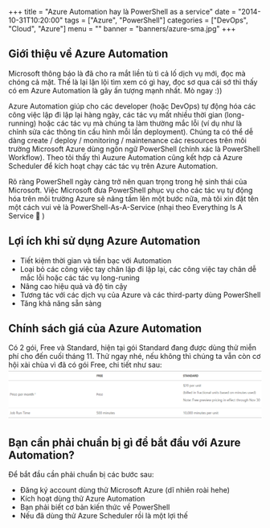 +++
title = "Azure Automation hay là PowerShell as a service"
date = "2014-10-31T10:20:00"
tags = ["Azure", "PowerShell"]
categories = ["DevOps", "Cloud", "Azure"]
menu = ""
banner = "banners/azure-sma.jpg"
+++

## Giới thiệu về Azure Automation
Microsoft thông báo là đã cho ra mắt liền tù tì cả lố dịch vụ mới, đọc mà chóng cả mặt. Thế là lại lặn lội tìm xem có gì hay, đọc sơ qua cái sớ thì thấy có em Azure Automation là gây ấn tượng mạnh nhất. Mò ngay :))

Azure Automation giúp cho các developer (hoặc DevOps) tự động hóa các công việc lập đi lập lại hàng ngày, các tác vụ mất nhiều thời gian (long-running) hoặc các tác vụ mà chúng ta làm thường mắc lỗi (ví dụ như là chỉnh sửa các thông tin cấu hình mỗi lần deployment). Chúng ta có thể dễ dàng create / deploy / monitoring / maintenance các resources trên môi trường Microsoft Azure dùng ngôn ngữ PowerShell (chính xác là PowerShell Workflow). Theo tôi thấy thì Auzure Automation cũng kết hợp cả Azure Scheduler để kích hoạt chạy các tác vụ trên Azure Automation.

Rõ ràng PowerShell ngày càng trở nên quan trọng trong hệ sinh thái của Microsoft. Việc Microsoft đưa PowerShell phục vụ cho các tác vụ tự động hóa trên môi trường Azure sẽ nâng tầm lên một bước nữa, mà tôi xin đặt tên một cách vui vẻ là PowerShell-As-A-Service (nhại theo Everything Is A Service 🙂 )

## Lợi ích khi sử dụng Azure Automation
- Tiết kiệm thời gian và tiền bạc với Automation
- Loại bỏ các công việc tay chân lặp đi lặp lại, các công việc tay chân dễ mắc lỗi hoặc các tác vụ long-runing
- Nâng cao hiệu quả và độ tin cậy
- Tương tác với các dịch vụ của Azure và các third-party dùng PowerShell
- Tăng khả năng sẵn sàng

## Chính sách giá của Azure Automation
Có 2 gói, Free và Standard, hiện tại gói Standard đang được dùng thử miễn phí cho đến cuối tháng 11. Thử ngay nhé, nếu không thì chúng ta vẫn còn cơ hội xài chùa vì đã có gói Free, chi tiết như sau:
![Container in visualizer](/images/azurepowershell01.png)

## Bạn cần phải chuẩn bị gì để bắt đầu với Azure Automation?
Để bắt đầu cần phải chuẩn bị các bước sau:

- Đăng ký account dùng thử Microsoft Azure (dĩ nhiên roài hehe)
- Kích hoạt dùng thử Azure Automation
- Bạn phải biết cơ bản kiến thức về PowerShell
- Nếu đã dùng thử Azure Scheduler rồi là một lợi thế